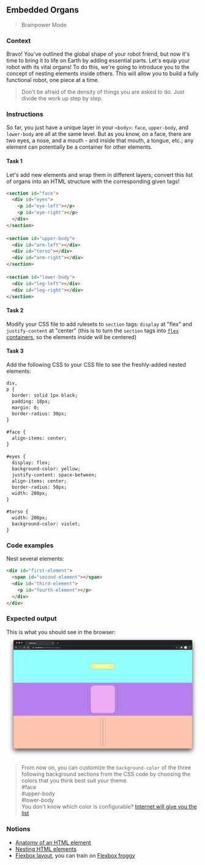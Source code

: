 ## Embedded Organs

> Brainpower Mode

### Context

Bravo! You've outlined the global shape of your robot friend, but now it's time to bring it to life on Earth by adding essential parts. Let's equip your robot with its vital organs! To do this, we're going to introduce you to the concept of nesting elements inside others. This will allow you to build a fully functional robot, one piece at a time.

> Don't be afraid of the density of things you are asked to do. Just divide the work up step by step.

### Instructions

So far, you just have a unique layer in your `<body>`: `face`, `upper-body`, and `lower-body` are all at the same level.
But as you know, on a face, there are two eyes, a nose, and a mouth - and inside that mouth, a tongue, etc.; any element can potentially be a container for other elements.

#### Task 1

Let's add new elements and wrap them in different layers; convert this list of organs into an HTML structure with the corresponding given tags!

```html
<section id="face">
  <div id="eyes">
    <p id="eye-left"></p>
    <p id="eye-right"></p>
  </div>
</section>

<section id="upper-body">
  <div id="arm-left"></div>
  <div id="torso"></div>
  <div id="arm-right"></div>
</section>

<section id="lower-body">
  <div id="leg-left"></div>
  <div id="leg-right"></div>
</section>
```

#### Task 2

Modify your CSS file to add rulesets to `section` tags: `display` at "flex" and `justify-content` at "center" (this is to turn the `section` tags into [`flex` containers](https://developer.mozilla.org/en-US/docs/Web/CSS/CSS_Flexible_Box_Layout/Basic_Concepts_of_Flexbox), so the elements inside will be centered)

#### Task 3

Add the following CSS to your CSS file to see the freshly-added nested elements:

```
div,
p {
  border: solid 1px black;
  padding: 10px;
  margin: 0;
  border-radius: 30px;
}

#face {
  align-items: center;
}

#eyes {
  display: flex;
  background-color: yellow;
  justify-content: space-between;
  align-items: center;
  border-radius: 50px;
  width: 200px;
}

#torso {
  width: 200px;
  background-color: violet;
}
```

### Code examples

Nest several elements:

```html
<div id="first-element">
  <span id="second-element"></span>
  <div id="third-element">
    <p id="fourth-element"></p>
  </div>
</div>
```

### Expected output

This is what you should see in the browser:
![](https://github.com/01-edu/public/raw/master/subjects/nesting-organs/nesting-organs.png)

> From now on, you can customize the `background-color` of the three following background sections from the CSS code by choosing the colors that you think best suit your theme.  
> \#face  
> \#upper-body  
> \#lower-body  
> You don't know which color is configurable? [Internet will give you the list](https://letmegooglethat.com/?q=css+color+list)

### Notions

- [Anatomy of an HTML element](https://developer.mozilla.org/en-US/docs/Learn/HTML/Introduction_to_HTML/Getting_started#anatomy_of_an_html_element)
- [Nesting HTML elements](https://developer.mozilla.org/en-US/docs/Learn/HTML/Introduction_to_HTML/Getting_started#nesting_elements)
- [Flexbox layout](https://developer.mozilla.org/en-US/docs/Web/CSS/CSS_Flexible_Box_Layout/Basic_Concepts_of_Flexbox), you can train on [Flexbox froggy](https://flexboxfroggy.com/)
